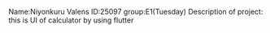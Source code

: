 Name:Niyonkuru Valens
ID:25097
group:E1(Tuesday)
Description of project: this is UI of calculator by using flutter
